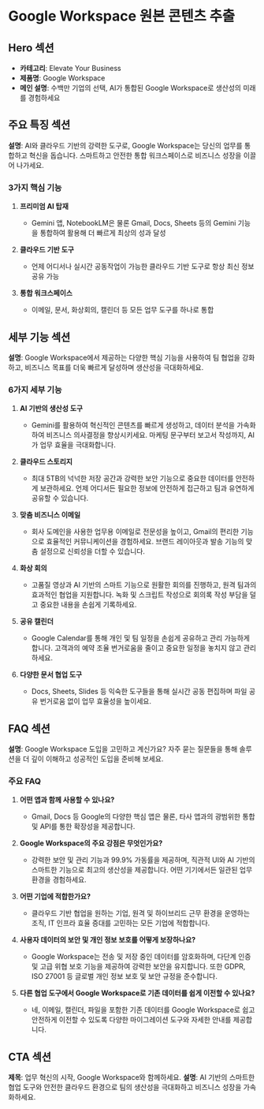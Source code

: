 # Google Workspace 원본 콘텐츠 추출

## Hero 섹션
- **카테고리**: Elevate Your Business
- **제품명**: Google Workspace
- **메인 설명**: 수백만 기업의 선택, AI가 통합된 Google Workspace로 생산성의 미래를 경험하세요

## 주요 특징 섹션
**설명**: AI와 클라우드 기반의 강력한 도구로, Google Workspace는 당신의 업무를 통합하고 혁신을 돕습니다. 스마트하고 안전한 통합 워크스페이스로 비즈니스 성장을 이끌어 나가세요.

### 3가지 핵심 기능
1. **프리미엄 AI 탑재**
   - Gemini 앱, NotebookLM은 물론 Gmail, Docs, Sheets 등의 Gemini 기능을 통합하여 활용해 더 빠르게 최상의 성과 달성

2. **클라우드 기반 도구**
   - 언제 어디서나 실시간 공동작업이 가능한 클라우드 기반 도구로 항상 최신 정보 공유 가능

3. **통합 워크스페이스**
   - 이메일, 문서, 화상회의, 캘린더 등 모든 업무 도구를 하나로 통합

## 세부 기능 섹션
**설명**: Google Workspace에서 제공하는 다양한 핵심 기능을 사용하여 팀 협업을 강화하고, 비즈니스 목표를 더욱 빠르게 달성하며 생산성을 극대화하세요.

### 6가지 세부 기능
1. **AI 기반의 생산성 도구**
   - Gemini를 활용하여 혁신적인 콘텐츠를 빠르게 생성하고, 데이터 분석을 가속화하여 비즈니스 의사결정을 향상시키세요. 마케팅 문구부터 보고서 작성까지, AI가 업무 효율을 극대화합니다.

2. **클라우드 스토리지**
   - 최대 5TB의 넉넉한 저장 공간과 강력한 보안 기능으로 중요한 데이터를 안전하게 보관하세요. 언제 어디서든 필요한 정보에 안전하게 접근하고 팀과 유연하게 공유할 수 있습니다.

3. **맞춤 비즈니스 이메일**
   - 회사 도메인을 사용한 업무용 이메일로 전문성을 높이고, Gmail의 편리한 기능으로 효율적인 커뮤니케이션을 경험하세요. 브랜드 레이아웃과 발송 기능의 맞춤 설정으로 신뢰성을 더할 수 있습니다.

4. **화상 회의**
   - 고품질 영상과 AI 기반의 스마트 기능으로 원활한 회의를 진행하고, 원격 팀과의 효과적인 협업을 지원합니다. 녹화 및 스크립트 작성으로 회의록 작성 부담을 덜고 중요한 내용을 손쉽게 기록하세요.

5. **공유 캘린더**
   - Google Calendar를 통해 개인 및 팀 일정을 손쉽게 공유하고 관리 가능하게 합니다. 고객과의 예약 조율 번거로움을 줄이고 중요한 일정을 놓치지 않고 관리하세요.

6. **다양한 문서 협업 도구**
   - Docs, Sheets, Slides 등 익숙한 도구들을 통해 실시간 공동 편집하며 파일 공유 번거로움 없이 업무 효율성을 높이세요.

## FAQ 섹션
**설명**: Google Workspace 도입을 고민하고 계신가요? 자주 묻는 질문들을 통해 솔루션을 더 깊이 이해하고 성공적인 도입을 준비해 보세요.

### 주요 FAQ
1. **어떤 앱과 함께 사용할 수 있나요?**
   - Gmail, Docs 등 Google의 다양한 핵심 앱은 물론, 타사 앱과의 광범위한 통합 및 API를 통한 확장성을 제공합니다.

2. **Google Workspace의 주요 강점은 무엇인가요?**
   - 강력한 보안 및 관리 기능과 99.9% 가동률을 제공하며, 직관적 UI와 AI 기반의 스마트한 기능으로 최고의 생산성을 제공합니다. 어떤 기기에서든 일관된 업무 환경을 경험하세요.

3. **어떤 기업에 적합한가요?**
   - 클라우드 기반 협업을 원하는 기업, 원격 및 하이브리드 근무 환경을 운영하는 조직, IT 인프라 효율 증대를 고민하는 모든 기업에 적합합니다.

4. **사용자 데이터의 보안 및 개인 정보 보호를 어떻게 보장하나요?**
   - Google Workspace는 전송 및 저장 중인 데이터를 암호화하며, 다단계 인증 및 고급 위협 보호 기능을 제공하여 강력한 보안을 유지합니다. 또한 GDPR, ISO 27001 등 글로벌 개인 정보 보호 및 보안 규정을 준수합니다.

5. **다른 협업 도구에서 Google Workspace로 기존 데이터를 쉽게 이전할 수 있나요?**
   - 네, 이메일, 캘린더, 파일을 포함한 기존 데이터를 Google Workspace로 쉽고 안전하게 이전할 수 있도록 다양한 마이그레이션 도구와 자세한 안내를 제공합니다.

## CTA 섹션
**제목**: 업무 혁신의 시작, Google Workspace와 함께하세요.
**설명**: AI 기반의 스마트한 협업 도구와 안전한 클라우드 환경으로 팀의 생산성을 극대화하고 비즈니스 성장을 가속화하세요.